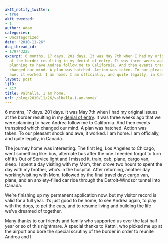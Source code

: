 ```yaml
---
aktt_notify_twitter:
- true
aktt_tweeted:
- 1
author: Adam
categories:
- Uncategorized
date: "2010-11-26"
dsq_thread_id:
- 179743225
excerpt: 6 months, 17 days. 201 days. It was May 7th when I had my original issues
  at the border resulting in my denial of entry. It was three weeks ago that we were
  planning to have Andrea follow me to California. And then events transpired which
  changed our mind. A plan was hatched. Action was taken. To our pleasant shock and
  awe, it worked. I am home. I am officially, and quite legally, in Canada.
layout: post
ljID:
- 317
title: Valhalla, I am home.
url: /blog/2010/11/26/valhalla-i-am-home/
---
```

6 months, 17 days. 201 days. It was May 7th when I had my original issues at the border resulting in my [denial of entry](1). It was three weeks ago that we were planning to have Andrea follow me to California. And then events transpired which changed our mind. A plan was hatched. Action was taken. To our pleasant shock and awe, it worked. I am home. I am officially, and quite legally, in Canada.

The journey home was interesting. The first leg, Los Angeles to Chicago, went something like: bus, alternate bus after the one I needed forgot to turn off it&#8217;s Out of Service light and I missed it, train, cab, plane, cargo van, sleep. I spent a day visiting with my Mom, then drove two hours to spent the day with my brother, who&#8217;s in the hospital. After returning, another day working/visiting with Mom, followed by the final travel day: cargo van, plane, and an anxiety-filled car ride through the Detroit-Windsor tunnel into Canada.

We&#8217;re finishing up my permanent application now, but my visitor record is valid for a full year. It&#8217;s just good to be home, to see Andrea again, to play with the dogs, to pet the cats, and to resume living and building the life we&#8217;ve dreamed of together.

Many thanks to our friends and family who supported us over the last half year or so of this nightmare. A special thanks to Kattni, who picked me up at the airport and bore the special scrutiny of the border in order to reunite Andrea and I.

 [1]: http://www.adamisrael.com/blog/2010/05/08/to-fight-the-horde-sing-and-cry-valhalla-i-am-coming/
